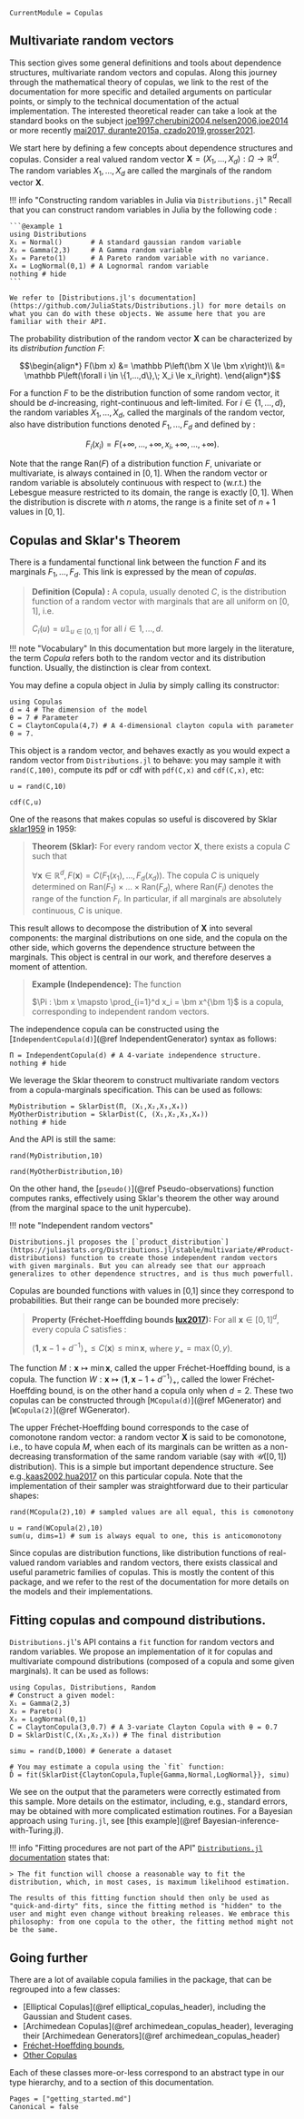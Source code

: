 ```@meta
CurrentModule = Copulas
```

## Multivariate random vectors

This section gives some general definitions and tools about dependence structures, multivariate random vectors and copulas. Along this journey through the mathematical theory of copulas, we link to the rest of the documentation for more specific and detailed arguments on particular points, or simply to the technical documentation of the actual implementation. 
The interested theoretical reader can take a look at the standard books on the subject [joe1997,cherubini2004,nelsen2006,joe2014](@cite) or more recently [mai2017, durante2015a, czado2019,grosser2021](@cite). 

We start here by defining a few concepts about dependence structures and copulas.
Consider a real valued random vector $\bm X = \left(X_1,...,X_d\right): \Omega \to \mathbb R^d$. The random variables $X_1,...,X_d$ are called the marginals of the random vector $\bm X$. 

!!! info "Constructing random variables in Julia via `Distributions.jl`"
    Recall that you can construct random variables in Julia by the following code : 

    ```@example 1
    using Distributions
    X₁ = Normal()       # A standard gaussian random variable
    X₂ = Gamma(2,3)     # A Gamma random variable
    X₃ = Pareto(1)      # A Pareto random variable with no variance.
    X₄ = LogNormal(0,1) # A Lognormal random variable 
    nothing # hide
    ```
    
    We refer to [Distributions.jl's documentation](https://github.com/JuliaStats/Distributions.jl) for more details on what you can do with these objects. We assume here that you are familiar with their API.


The probability distribution of the random vector $\bm X$ can be characterized by its *distribution function* $F$: 
```math
\begin{align*}
  F(\bm x) &= \mathbb P\left(\bm X \le \bm x\right)\\
  &= \mathbb P\left(\forall i \in \{1,...,d\},\; X_i \le x_i\right).
\end{align*}
```
For a function $F$ to be the distribution function of some random vector, it should be $d$-increasing, right-continuous and left-limited. 
For $i \in \{1,...,d\}$, the random variables $X_1,...,X_d$, called the marginals of the random vector, also have distribution functions denoted $F_1,...,F_d$ and defined by : 
```math
F_i(x_i) = F(+\infty,...,+\infty,x_i,+\infty,...,+\infty).
```

Note that the range $\mathrm{Ran}(F)$ of a distribution function $F$, univariate or multivariate, is always contained in $[0,1]$. When the random vector or random variable is absolutely continuous with respect to (w.r.t.) the Lebesgue measure restricted to its domain, the range is exactly $[0,1]$. When the distribution is discrete with $n$ atoms, the range is a finite set of $n+1$ values in $[0,1]$.

## Copulas and Sklar's Theorem

There is a fundamental functional link between the function $F$ and its marginals $F_1,...,F_d$. This link is expressed by the mean of *copulas*. 

> **Definition (Copula) :** A copula, usually denoted $C$, is the distribution function of a random vector with marginals that are all uniform on $[0,1]$, i.e.
>
> $C_i(u) = u\mathbb 1_{u \in [0,1]} \text{ for all }i \in 1,...,d.$

!!! note "Vocabulary"
    In this documentation but more largely in the literature, the term *Copula* refers both to the random vector and its distribution function. Usually, the distinction is clear from context. 

You may define a copula object in Julia by simply calling its constructor: 

```@example 1
using Copulas
d = 4 # The dimension of the model
θ = 7 # Parameter
C = ClaytonCopula(4,7) # A 4-dimensional clayton copula with parameter θ = 7.
```

This object is a random vector, and behaves exactly as you would expect a random vector from `Distributions.jl` to behave: you may sample it with `rand(C,100)`, compute its pdf or cdf with `pdf(C,x)` and `cdf(C,x)`, etc:

```@example 1
u = rand(C,10)
```
```@example 1
cdf(C,u)
```

One of the reasons that makes copulas so useful is discovered by Sklar [sklar1959](@cite) in 1959:

> **Theorem (Sklar):** For every random vector $\bm X$, there exists a copula $C$ such that 
>
> $\forall \bm x\in \mathbb R^d, F(\bm x) = C(F_{1}(x_{1}),...,F_{d}(x_{d})).$
> The copula $C$ is uniquely determined on $\mathrm{Ran}(F_{1}) \times ... \times \mathrm{Ran}(F_{d})$, where $\mathrm{Ran}(F_i)$ denotes the range of the function $F_i$. In particular, if all marginals are absolutely continuous, $C$ is unique.


This result allows to decompose the distribution of $\bm X$ into several components: the marginal distributions on one side, and the copula on the other side, which governs the dependence structure between the marginals. This object is central in our work, and therefore deserves a moment of attention. 

> **Example (Independence):** The function 
>
> $\Pi : \bm x \mapsto \prod_{i=1}^d x_i = \bm x^{\bm 1}$ is a copula, corresponding to independent random vectors.

The independence copula can be constructed using the [`IndependentCopula(d)`](@ref IndependentGenerator) syntax as follows: 

```@example 1
Π = IndependentCopula(d) # A 4-variate independence structure.
nothing # hide
```

We leverage the Sklar theorem to construct multivariate random vectors from a copula-marginals specification. This can be used as follows: 

```@example 1
MyDistribution = SklarDist(Π, (X₁,X₂,X₃,X₄))
MyOtherDistribution = SklarDist(C, (X₁,X₂,X₃,X₄))
nothing # hide
```

And the API is still the same: 
```@example 1
rand(MyDistribution,10)
```
```@example 1
rand(MyOtherDistribution,10)
```


On the other hand, the [`pseudo()`](@ref Pseudo-observations) function computes ranks, effectively using Sklar's theorem the other way around (from the marginal space to the unit hypercube).

!!! note "Independent random vectors"

    Distributions.jl proposes the [`product_distribution`](https://juliastats.org/Distributions.jl/stable/multivariate/#Product-distributions) function to create those independent random vectors with given marginals. But you can already see that our approach generalizes to other dependence structres, and is thus much powerfull. 

Copulas are bounded functions with values in [0,1] since they correspond to probabilities. But their range can be bounded more precisely:

> **Property (Fréchet-Hoeffding bounds [lux2017](@cite)):** For all $\bm x \in [0,1]^d$, every copula $C$ satisfies : 
>
>$\langle \bm 1, \bm x - 1 + d^{-1}\rangle_{+} \le C(\bm x) \le \min \bm x,$
>where $y_{+} = \max(0,y)$.

The function $M : \bm x \mapsto \min\bm x$, called the upper Fréchet-Hoeffding bound, is a copula. The function $W : \bm x \mapsto \langle \bm 1, \bm x - 1 + d^{-1}\rangle_{+}$, called the lower Fréchet-Hoeffding bound, is on the other hand a copula only when $d=2$. 
These two copulas can be constructed through [`MCopula(d)`](@ref MGenerator) and [`WCopula(2)`](@ref WGenerator). 

The upper Fréchet-Hoeffding bound corresponds to the case of comonotone random vector: a random vector $\bm X$ is said to be comonotone, i.e., to have copula $M$, when each of its marginals can be written as a non-decreasing transformation of the same random variable (say with $\mathcal U\left([0,1]\right)$ distribution). This is a simple but important dependence structure. See e.g.,[kaas2002,hua2017](@cite) on this particular copula. Note that the implementation of their sampler was straightforward due to their particular shapes:

```@example 1
rand(MCopula(2),10) # sampled values are all equal, this is comonotony
```
```@example 1
u = rand(WCopula(2),10)
sum(u, dims=1) # sum is always equal to one, this is anticomonotony
```

Since copulas are distribution functions, like distribution functions of real-valued random variables and random vectors, there exists classical and useful parametric families of copulas. This is mostly the content of this package, and we refer to the rest of the documentation for more details on the models and their implementations. 

## Fitting copulas and compound distributions.

`Distributions.jl`'s API contains a `fit` function for random vectors and random variables. We propose an implementation of it for copulas and multivariate compound distributions (composed of a copula and some given marginals). It can be used as follows: 

```@example 2
using Copulas, Distributions, Random
# Construct a given model:
X₁ = Gamma(2,3)
X₂ = Pareto()
X₃ = LogNormal(0,1)
C = ClaytonCopula(3,0.7) # A 3-variate Clayton Copula with θ = 0.7
D = SklarDist(C,(X₁,X₂,X₃)) # The final distribution

simu = rand(D,1000) # Generate a dataset

# You may estimate a copula using the `fit` function:
D̂ = fit(SklarDist{ClaytonCopula,Tuple{Gamma,Normal,LogNormal}}, simu)
```

We see on the output that the parameters were correctly estimated from this sample. More details on the estimator, including, e.g., standard errors, may be obtained with more complicated estimation routines. For a Bayesian approach using  `Turing.jl`, see [this example](@ref Bayesian-inference-with-Turing.jl).

!!! info "Fitting procedures are not part of the API"
    [`Distributions.jl` documentation](https://juliastats.org/Distributions.jl/stable/fit/#Distribution-Fitting) states that: 

    > The fit function will choose a reasonable way to fit the distribution, which, in most cases, is maximum likelihood estimation.

    The results of this fitting function should then only be used as "quick-and-dirty" fits, since the fitting method is "hidden" to the user and might even change without breaking releases. We embrace this philosophy: from one copula to the other, the fitting method might not be the same. 

## Going further

There are a lot of available copula families in the package, that can be regrouped into a few classes:
- [Elliptical Copulas](@ref elliptical_copulas_header), including the Gaussian and Student cases. 
- [Archimedean Copulas](@ref archimedean_copulas_header), leveraging their [Archimedean Generators](@ref archimedean_copulas_header)
- [Fréchet-Hoeffding bounds](https://en.wikipedia.org/wiki/Copula_(probability_theory)#Fr%C3%A9chet%E2%80%93Hoeffding_copula_bounds), 
- [Other Copulas](@ref)

Each of these classes more-or-less correspond to an abstract type in our type hierarchy, and to a section of this documentation. 


```@bibliography
Pages = ["getting_started.md"]
Canonical = false
```
